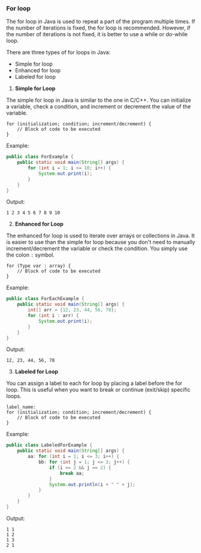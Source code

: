 ### For loop
The for loop in Java is used to repeat a part of the program multiple times. If the number of iterations is fixed, the for loop is recommended. However, if the number of iterations is not fixed, it is better to use a while or do-while loop.

There are three types of for loops in Java:
- Simple for loop
- Enhanced for loop
- Labeled for loop

1. **Simple for Loop**

The simple for loop in Java is similar to the one in C/C++. You can initialize a variable, check a condition, and increment or decrement the value of the variable.
```
for (initialization; condition; increment/decrement) {
    // Block of code to be executed
}

```
Example:
```java
public class ForExample {
    public static void main(String[] args) {
        for (int i = 1; i <= 10; i++) {
            System.out.print(i);
        }
    }
}
```
Output:
```
1 2 3 4 5 6 7 8 9 10
```
2. **Enhanced for Loop**

The enhanced for loop is used to iterate over arrays or collections in Java. It is easier to use than the simple for loop because you don't need to manually increment/decrement the variable or check the condition. You simply use the colon `:` symbol.
```
for (Type var : array) {
    // Block of code to be executed
}
```
Example:
```java
public class ForEachExample {
    public static void main(String[] args) {
        int[] arr = {12, 23, 44, 56, 78};
        for (int i : arr) {
            System.out.print(i);
        }
    }
}
```
Output:
```
12, 23, 44, 56, 78
```
3. **Labeled for Loop**

You can assign a label to each for loop by placing a label before the for loop. This is useful when you want to break or continue (exit/skip) specific loops.
```
label_name:
for (initialization; condition; increment/decrement) {
    // Block of code to be executed
}
```
Example:
```java
public class LabeledForExample {
    public static void main(String[] args) {
        aa: for (int i = 1; i <= 3; i++) {
            bb: for (int j = 1; j <= 3; j++) {
                if (i == 2 && j == 2) {
                    break aa;
                }
                System.out.println(i + " " + j);
            }
        }
    }
}
```
Output:
```
1 1
1 2
1 3
2 1
```